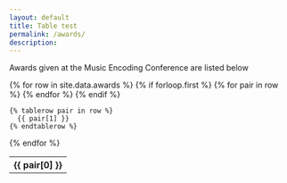 ```yaml
---
layout: default
title: Table test
permalink: /awards/
description:
---
```

Awards given at the Music Encoding Conference are listed below

<table>
{% for row in site.data.awards %}
    {% if forloop.first %}
    <tr>
      {% for pair in row %}
        <th>{{ pair[0] }}</th>
      {% endfor %}
    </tr>
    {% endif %}

    {% tablerow pair in row %}
      {{ pair[1] }}
    {% endtablerow %}
  {% endfor %}
</table>
